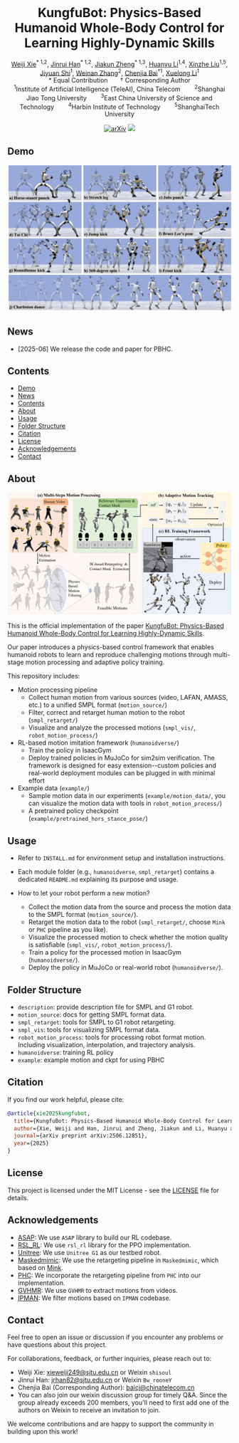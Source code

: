 
<br>
<p align="center">
<h1 align="center"><strong>KungfuBot: Physics-Based Humanoid Whole-Body Control for Learning Highly-Dynamic Skills</strong></h1>
  <p align="center">
    <a href="https://shi-soul.github.io/" target="_blank">Weiji Xie</a><sup>* 1,2</sup>,
    <a href="https://scholar.google.com/citations?hl=zh-CN&user=mJ7tn3MAAAAJ" target="_blank">Jinrui Han</a><sup>* 1,2</sup>,
    <a href="#" target="_blank">Jiakun Zheng</a><sup>* 1,3</sup>,
    <a href="https://scholar.google.com/citations?user=XhAo4J0AAAAJ&hl=zh-CN" target="_blank">Huanyu Li</a><sup>1,4</sup>,
    <a href="https://xinzheliu.github.io/" target="_blank">Xinzhe Liu</a><sup>1,5</sup>,
    <a href="https://scholar.google.com/citations?user=aVte5j4AAAAJ" target="_blank">Jiyuan Shi</a><sup>1</sup>,
    <a href="https://wnzhang.net" target="_blank">Weinan Zhang</a><sup>2</sup>,
    <a href="https://baichenjia.github.io/" target="_blank">Chenjia Bai</a><sup>&dagger;1</sup>,
    <a href="https://scholar.google.com.hk/citations?user=ahUibskAAAAJ" target="_blank">Xuelong Li</a><sup>1</sup>
    <br>
    * Equal Contribution  &dagger; Corresponding Author
    <br>
    <sup>1</sup>Institute of Artificial Intelligence (TeleAI), China Telecom  
    <sup>2</sup>Shanghai Jiao Tong University  
    <sup>3</sup>East China University of Science and Technology  
    <sup>4</sup>Harbin Institute of Technology  
    <sup>5</sup>ShanghaiTech University
  </p>
</p>

<div id="top" align="center">

[![arXiv](https://img.shields.io/badge/arXiv-2506.12851-orange)](https://arxiv.org/abs/2506.12851)
[![](https://img.shields.io/badge/Project-%F0%9F%9A%80-pink)](https://kungfu-bot.github.io/)

</div>

## Demo

[![demo](demo.jpg "demo")]()


## News
- \[2025-06\] We release the code and paper for PBHC.

## Contents

- [Demo](#demo)
- [News](#news)
- [Contents](#contents)
- [About](#about)
- [Usage](#usage)
- [Folder Structure](#folder-structure)
- [Citation](#citation)
- [License](#license)
- [Acknowledgements](#acknowledgements)
- [Contact](#contact)

## About



[![overview](overview.jpg "overview")]()


This is the official implementation of the paper [KungfuBot: Physics-Based Humanoid Whole-Body Control for Learning Highly-Dynamic Skills](https://kungfu-bot.github.io/).


Our paper introduces a physics-based control framework that enables humanoid robots to learn and reproduce challenging motions through multi-stage motion processing and adaptive policy training.

This repository includes:
- Motion processing pipeline
  - Collect human motion from various sources (video, LAFAN, AMASS, etc.) to a unified SMPL format (`motion_source/`)
  - Filter, correct and retarget human motion to the robot (`smpl_retarget/`)
  - Visualize and analyze the processed motions (`smpl_vis/`, `robot_motion_process/`)
- RL-based motion imitation framework (`humanoidverse/`)
  - Train the policy in IsaacGym
  - Deploy trained policies in MuJoCo for sim2sim verification. The framework is designed for easy extension--custom policies and real-world deployment modules can be plugged in with minimal effort
- Example data (`example/`)
  - Sample motion data in our experiments (`example/motion_data/`, you can visualize the motion data with tools in `robot_motion_process/`)
  - A pretrained policy checkpoint (`example/pretrained_hors_stance_pose/`)



## Usage

- Refer to `INSTALL.md` for environment setup and installation instructions.

- Each module folder (e.g., `humanoidverse`, `smpl_retarget`) contains a dedicated `README.md` explaining its purpose and usage.

- How to let your robot perform a new motion?
  - Collect the motion data from the source and process the motion data to the SMPL format (`motion_source/`).
  - Retarget the motion data to the robot (`smpl_retarget/`, choose `Mink` or `PHC` pipeline as you like).
  - Visualize the processed motion to check whether the motion quality is satisfiable (`smpl_vis/`, `robot_motion_process/`).
  - Train a policy for the processed motion in IsaacGym (`humanoidverse/`).
  - Deploy the policy in MuJoCo or real-world robot (`humanoidverse/`).

## Folder Structure

- `description`: provide description file for SMPL and G1 robot.
- `motion_source`: docs for getting SMPL format data.
- `smpl_retarget`: tools for SMPL to G1 robot retargeting.
- `smpl_vis`: tools for visualizing SMPL format data.
- `robot_motion_process`: tools for processing robot format motion. Including visualization, interpolation, and trajectory analysis.
- `humanoidverse`: training RL policy
- `example`: example motion and ckpt for using PBHC


## Citation

If you find our work helpful, please cite:

```bibtex
@article{xie2025kungfubot,
  title={KungfuBot: Physics-Based Humanoid Whole-Body Control for Learning Highly-Dynamic Skills},
  author={Xie, Weiji and Han, Jinrui and Zheng, Jiakun and Li, Huanyu and Liu, Xinzhe and Shi, Jiyuan and Zhang, Weinan and Bai, Chenjia and Li, Xuelong},
  journal={arXiv preprint arXiv:2506.12851},
  year={2025}
}
```


## License

This project is licensed under the MIT License - see the [LICENSE](LICENSE) file for details.

## Acknowledgements

- [ASAP](https://github.com/LeCAR-Lab/ASAP): We use `ASAP` library to build our RL codebase.
- [RSL_RL](https://github.com/leggedrobotics/rsl_rl): We use `rsl_rl` library for the PPO implementation.
- [Unitree](https://www.unitree.com/): We use `Unitree G1` as our testbed robot.
- [Maskedmimic](https://github.com/NVlabs/ProtoMotions): We use the retargeting pipeline in `Maskedmimic`, which based on [Mink](https://github.com/kevinzakka/mink).
- [PHC](https://github.com/ZhengyiLuo/PHC): We incorporate the retargeting pipeline from `PHC` into our implementation.
- [GVHMR](https://github.com/zju3dv/GVHMR): We use `GVHMR` to extract motions from videos.
- [IPMAN](https://github.com/sha2nkt/ipman-r): We filter motions based on `IPMAN` codebase.
## Contact

Feel free to open an issue or discussion if you encounter any problems or have questions about this project.

For collaborations, feedback, or further inquiries, please reach out to:

- Weiji Xie: [xieweiji249@sjtu.edu.cn](mailto:xieweiji249@sjtu.edu.cn) or Weixin `shisoul`
- Jinrui Han: [jrhan82@sjtu.edu.cn](mailto:jrhan82@sjtu.edu.cn) or Weixin `Bw_rooneY`
- Chenjia Bai (Corresponding Author): [baicj@chinatelecom.cn](mailto:baicj@chinatelecom.cn)
- You can also join our weixin discussion group for timely Q&A. Since the group already exceeds 200 members, you'll need to first add one of the authors on Weixin to receive an invitation to join.


We welcome contributions and are happy to support the community in building upon this work!
